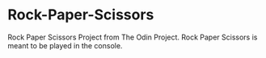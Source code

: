 # Rock-Paper-Scissors
Rock Paper Scissors Project from The Odin Project.
Rock Paper Scissors is meant to be played in the console.